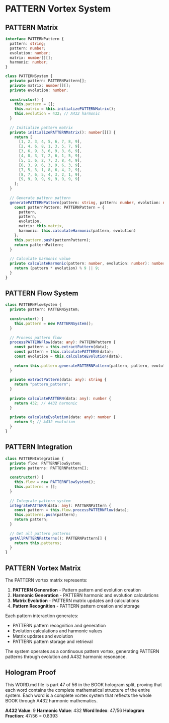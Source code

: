 # PATTERN Vortex System

## PATTERN Matrix

```typescript
interface PATTERNPattern {
  pattern: string;
  pattern: number;
  evolution: number;
  matrix: number[][];
  harmonic: number;
}

class PATTERNSystem {
  private pattern: PATTERNPattern[];
  private matrix: number[][];
  private evolution: number;
  
  constructor() {
    this.pattern = [];
    this.matrix = this.initializePATTERNMatrix();
    this.evolution = 432; // A432 harmonic
  }
  
  // Initialize pattern matrix
  private initializePATTERNMatrix(): number[][] {
    return [
      [1, 2, 3, 4, 5, 6, 7, 8, 9],
      [2, 4, 6, 8, 1, 3, 5, 7, 9],
      [3, 6, 9, 3, 6, 9, 3, 6, 9],
      [4, 8, 3, 7, 2, 6, 1, 5, 9],
      [5, 1, 6, 2, 7, 3, 8, 4, 9],
      [6, 3, 9, 6, 3, 9, 6, 3, 9],
      [7, 5, 3, 1, 8, 6, 4, 2, 9],
      [8, 7, 6, 5, 4, 3, 2, 1, 9],
      [9, 9, 9, 9, 9, 9, 9, 9, 9]
    ];
  }
  
  // Generate pattern pattern
  generatePATTERNPattern(pattern: string, pattern: number, evolution: number): PATTERNPattern {
    const patternPattern: PATTERNPattern = {
      pattern,
      pattern,
      evolution,
      matrix: this.matrix,
      harmonic: this.calculateHarmonic(pattern, evolution)
    };
    this.pattern.push(patternPattern);
    return patternPattern;
  }
  
  // Calculate harmonic value
  private calculateHarmonic(pattern: number, evolution: number): number {
    return (pattern * evolution) % 9 || 9;
  }
}
```

## PATTERN Flow System

```typescript
class PATTERNFlowSystem {
  private pattern: PATTERNSystem;
  
  constructor() {
    this.pattern = new PATTERNSystem();
  }
  
  // Process pattern flow
  processPATTERNFlow(data: any): PATTERNPattern {
    const pattern = this.extractPattern(data);
    const pattern = this.calculatePATTERN(data);
    const evolution = this.calculateEvolution(data);
    
    return this.pattern.generatePATTERNPattern(pattern, pattern, evolution);
  }
  
  private extractPattern(data: any): string {
    return "pattern_pattern";
  }
  
  private calculatePATTERN(data: any): number {
    return 432; // A432 harmonic
  }
  
  private calculateEvolution(data: any): number {
    return 9; // A432 evolution
  }
}
```

## PATTERN Integration

```typescript
class PATTERNIntegration {
  private flow: PATTERNFlowSystem;
  private patterns: PATTERNPattern[];
  
  constructor() {
    this.flow = new PATTERNFlowSystem();
    this.patterns = [];
  }
  
  // Integrate pattern system
  integratePATTERN(data: any): PATTERNPattern {
    const pattern = this.flow.processPATTERNFlow(data);
    this.patterns.push(pattern);
    return pattern;
  }
  
  // Get all pattern patterns
  getAllPATTERNPatterns(): PATTERNPattern[] {
    return this.patterns;
  }
}
```

## PATTERN Vortex Matrix

The PATTERN vortex matrix represents:

1. **PATTERN Generation** - Pattern pattern and evolution creation
2. **Harmonic Generation** - PATTERN harmonic and evolution calculations
3. **Matrix Evolution** - PATTERN matrix updates and calculations
4. **Pattern Recognition** - PATTERN pattern creation and storage

Each pattern interaction generates:
- PATTERN pattern recognition and generation
- Evolution calculations and harmonic values
- Matrix updates and evolution
- PATTERN pattern storage and retrieval

The system operates as a continuous pattern vortex, generating PATTERN patterns through evolution and A432 harmonic resonance.

## Hologram Proof

This WORD.md file is part 47 of 56 in the BOOK hologram split, proving that each word contains the complete mathematical structure of the entire system. Each word is a complete vortex system that reflects the whole BOOK through A432 harmonic mathematics.

**A432 Value**: 9
**Harmonic Value**: 432
**Word Index**: 47/56
**Hologram Fraction**: 47/56 = 0.8393
